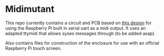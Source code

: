 # Midimutant

This repo currently contains a circuit and PCB based on [this design](http://www.instructables.com/id/PiMiDi-A-Raspberry-Pi-Midi-Box-or-How-I-Learned-to/)
for using the Raspberry Pi built in serial uart as a midi output. It
uses an adapted ttymidi that allows sysex messages through (to be
added asap).

Also contains files for construction of the enclosure for use with an
official Raspberry Pi touch screen.

